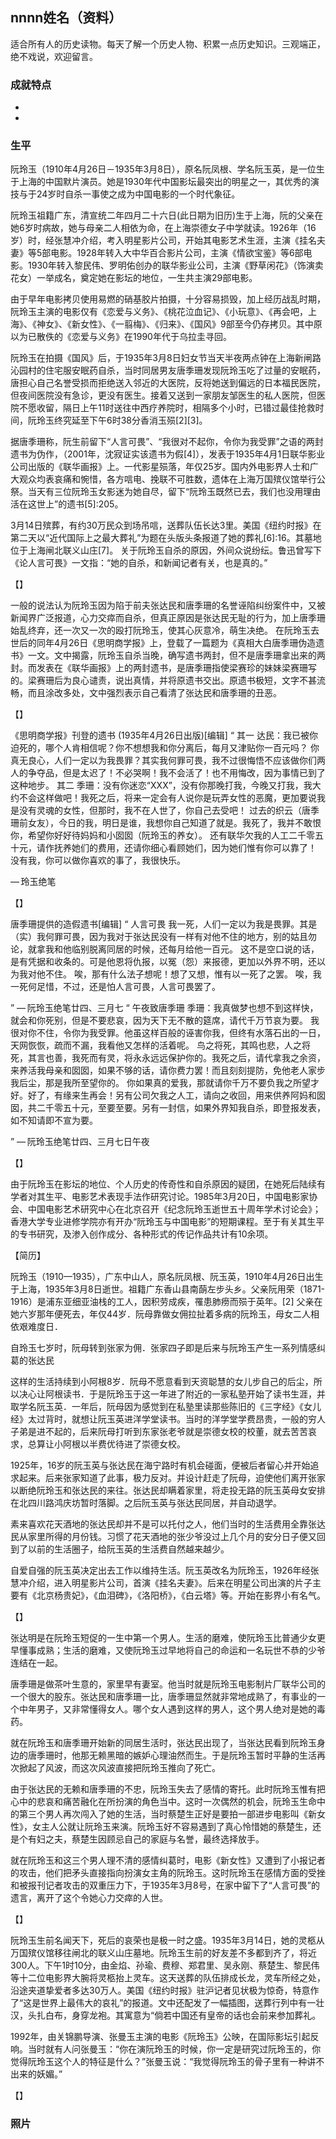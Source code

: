 ## nnnn姓名（资料）

适合所有人的历史读物。每天了解一个历史人物、积累一点历史知识。三观端正，绝不戏说，欢迎留言。  

### 成就特点

- ​
- ​


### 生平

阮玲玉（1910年4月26日－1935年3月8日），原名阮凤根、学名阮玉英，是一位生于上海的中国默片演员。她是1930年代中国影坛最突出的明星之一，其优秀的演技与于24岁时自杀一事使之成为中国电影的一个时代象征。



阮玲玉祖籍广东，清宣统二年四月二十六日(此日期为旧历)生于上海，阮的父亲在她6岁时病故，她与母亲二人相依为命，在上海崇德女子中学就读。1926年（16岁）时，经张慧冲介绍，考入明星影片公司，开始其电影艺术生涯，主演《挂名夫妻》等5部电影。1928年转入大中华百合影片公司，主演《情欲宝鉴》等6部电影。1930年转入黎民伟、罗明佑创办的联华影业公司，主演《野草闲花》（饰演卖花女）一举成名，奠定她在影坛的地位，一生共主演29部电影。

由于早年电影拷贝使用易燃的硝基胶片拍摄，十分容易损毁，加上经历战乱时期，阮玲玉主演的电影仅有《恋爱与义务》、《桃花泣血记》、《小玩意》、《再会吧，上海》、《神女》、《新女性》、《一翦梅》、《归来》、《国风》9部至今仍存拷贝。其中原以为已散佚的《恋爱与义务》在1990年代于乌拉圭寻回。



阮玲玉在拍摄《国风》后，于1935年3月8日妇女节当天半夜两点钟在上海新闸路沁园村的住宅服安眠药自杀，当时同居男友唐季珊发现阮玲玉吃了过量的安眠药，唐担心自己名誉受损而拒绝送入邻近的大医院，反将她送到偏远的日本福民医院，但夜间医院没有急诊，更没有医生。接着又送到一家朋友邹医生的私人医院，但医院不愿收留，隔日上午11时送往中西疗养院时，相隔多个小时，已错过最佳抢救时间，阮玲玉终究延至下午6时38分香消玉殒[2][3]。

据唐季珊称，阮生前留下“人言可畏”、“我很对不起你，令你为我受罪”之语的两封遗书为伪作，（2001年，沈寂证实该遗书为假[4]），发表于1935年4月1日联华影业公司出版的《联华画报》上。一代影星殒落，年仅25岁。国内外电影界人士和广大观众均表哀痛和惋惜，各方唁电、挽联不可胜数，遗体在上海万国殡仪馆举行公祭。当天有三位阮玲玉女影迷为她自尽，留下“阮玲玉既然已去，我们也没用理由活在这世上”的遗书[5]:205。

3月14日殡葬，有约30万民众到场吊唁，送葬队伍长达3里。美国《纽约时报》在第二天以“近代国际上之最大葬礼”为题在头版头条报道了她的葬礼[6]:16。其墓地位于上海闸北联义山庄[7]。
关于阮玲玉自杀的原因，外间众说纷纭。鲁迅曾写下《论人言可畏》一文指：“她的自杀，和新闻记者有关，也是真的。”

【】

一般的说法认为阮玲玉因为陷于前夫张达民和唐季珊的名誉诬陷纠纷案件中，又被新闻界广泛报道，心力交瘁而自杀，但真正原因是张达民无耻的行为，加上唐季珊始乱终弃，还一次又一次的殴打阮玲玉，使其心灰意冷，萌生决绝。
在阮玲玉去世后的同年4月26日《思明商学报》上，登载了一篇题为《真相大白唐季珊伪造遗书》一文。文中揭露，阮玲玉自杀当晚，确写遗书两封，但不是唐季珊拿出来的两封。而发表在《联华画报》上的两封遗书，是唐季珊指使梁赛珍的妹妹梁赛珊写的。梁赛珊后为良心谴责，说出真情，并将原遗书交出。原遗书极短，文字不甚流畅，而且涂改多处，文中强烈表示自己看清了张达民和唐季珊的丑恶。

【】

《思明商学报》刊登的遗书 (1935年4月26日出版)[编辑]
“	其一
达民：我已被你迫死的，哪个人肯相信呢？你不想想我和你分离后，每月又津贴你一百元吗？
你真无良心，人们一定以为我畏罪？其实我何罪可畏，我不过很悔悟不应该做你们两人的争夺品，但是太迟了！不必哭啊！我不会活了！也不用悔改，因为事情已到了这种地步。
其二
季珊：没有你迷恋“XXX”，没有你那晚打我，今晚又打我，我大约不会这样做吧！我死之后，将来一定会有人说你是玩弄女性的恶魔，更加要说我是没有灵魂的女性，但那时，我不在人世了，你自己去受吧！
过去的织云（唐季珊前女友），今日的我，明日是谁，我想你自己知道了就是。我死了，我并不敢恨你，希望你好好待妈妈和小囡囡（阮玲玉的养女）。
还有联华欠我的人工二千零五十元，请作抚养她们的费用，还请你细心看顾她们，因为她们惟有你可以靠了！
没有我，你可以做你喜欢的事了，我很快乐。

— 玲玉绝笔

【】

唐季珊提供的造假遗书[编辑]
“	人言可畏
我一死，人们一定以为我是畏罪。其是（实）我何罪可畏，因为我对于张达民没有一样有对他不住的地方，别的姑且勿论，就拿我和他临别脱离同居的时候，还每月给他一百元。
这不是空口说的话，是有凭据和收条的。可是他恩将仇报，以冤（怨）来报德，更加以外界不明，还以为我对他不住。
唉，那有什么法子想呢！想了又想，惟有以一死了之罢。
唉，我一死何足惜，不过，还是怕人言可畏，人言可畏罢了。

”
— 阮玲玉绝笔廿四、三月七
“	午夜致唐季珊
季珊：我真做梦也想不到这样快，就会和你死别，但是不要悲哀，因为天下无不散的筵席，请代千万节哀为要。
我很对你不住，令你为我受罪。他虽这样百般的诬害你我，但终有水落石出的一日，天网恢恢，疏而不漏，我看他又怎样的活着呢。
鸟之将死，其鸣也悲，人之将死，其言也善，我死而有灵，将永永远远保护你的。我死之后，请代拿我之余资，来养活我母亲和囡囡，如果不够的话，请你费力罢！而且刻刻提防，免他老人家步我后尘，那是我所至望你的。
你如果真的爱我，那就请你千万不要负我之所望才好。好了，有缘来生再会！另有公司欠我之人工，请向之收回，用来供养阿妈和囡囡，共二千零五十元，至要至要。另有一封信，如果外界知我自杀，即登报发表，如不知请即不宣为要。

”
— 阮玲玉绝笔廿四、三月七日午夜

【】

由于阮玲玉在影坛的地位、个人历史的传奇性和自杀原因的疑团，在她死后陆续有学者对其生平、电影艺术表现手法作研究讨论。1985年3月20日，中国电影家协会、中国电影艺术研究中心在北京召开《纪念阮玲玉逝世五十周年学术讨论会》；香港大学专业进修学院亦有开办“阮玲玉与中国电影”的短期课程。至于有关其生平的专书研究，及渗入创作成分、各种形式的传记作品共计有10余项。

【简历】

阮玲玉（1910—1935），广东中山人，原名阮凤根、阮玉英，1910年4月26日出生于上海，1935年3月8日逝世。祖籍广东香山县南蓢左步头乡。父亲阮用荣（1871-1916）是浦东亚细亚油栈的工人，因积劳成疾，罹患肺痨而殒于英年。[2] 
父亲在她六岁那年便死去，年仅44岁．阮母靠做女佣拉扯着多病的阮玲玉，母女二人相依艰难度日．

自玲玉七岁时，阮母转到张家为佣．张家四子即是后来与阮玲玉产生一系列情感纠葛的张达民

这样的生活持续到小阿根8岁．阮母不愿意看到天资聪慧的女儿步自己的后尘，所以决心让阿根读书．于是阮玲玉于这一年进了附近的一家私塾开始了读书生涯，并取学名阮玉英．一年后，阮母因为感觉到在私塾里读那些陈旧的《三字经》《女儿经》太过背时，就想让阮玉英进洋学堂读书。当时的洋学堂学费昂贵，一般的穷人子弟是进不起的，后来阮母打听到东家张老爷就是崇德女校的校董，就去苦苦哀求，总算让小阿根以半费优待进了崇德女校。

1925年，16岁的阮玉英与张达民在海宁路时有机会碰面，便被后者留心并开始追求起来。后来张家知道了此事，极力反对。并设计赶走了阮母，迫使他们离开张家以断绝阮玲玉和张达民的来往。张达民却瞒着家里，将走投无路的阮玉英母女安排在北四川路鸿庆坊暂时落脚。之后阮玉英与张达民同居，并自动退学。

素来喜欢花天酒地的张达民却并不是可以托付之人，他们当时的生活费用全靠张达民从家里所得的月份钱。习惯了花天酒地的张少爷没过上几个月的安分日子便又回到了以前的生活圈子，给阮玉英的生活费自然越来越少。

自爱自强的阮玉英决定出去工作以维持生活。阮玉英改名为阮玲玉，1926年经张慧冲介绍，进入明星影片公司，首演《挂名夫妻》。后来在明星公司出演的片子主要有《北京杨贵妃》，《血泪碑》，《洛阳桥》，《白云塔》等。开始在影界小有名气。

【】

张达明是在阮玲玉短促的一生中第一个男人。生活的磨难，使阮玲玉比普通少女更早懂事成熟；生活的磨难，又使阮玲玉过早地将自己的命运和一名玩世不恭的少爷连结在一起。

唐季珊是做茶叶生意的，家里早有妻室。他当时就是阮玲玉电影制片厂联华公司的一个很大的股东。张达民和唐季珊一比，唐季珊显然就非常地成熟了，有事业的一个中年男子，又非常懂得女人。哪个女人遇到这样的男人，这个男人绝对是她的毒药。

就在阮玲玉和唐季珊开始新的同居生活时，张达民出现了，当张达民看到阮玲玉身边的唐季珊时，他那无赖黑暗的嫉妒心理油然而生。于是阮玲玉暂时平静的生活再次掀起了风波，而这次风波直接把阮玲玉推向了死亡。

由于张达民的无赖和唐季珊的不忠，阮玲玉失去了感情的寄托。此时阮玲玉惟有把心中的悲哀和痛苦融化在所扮演的角色当中。这时一次偶然的机会，阮玲玉生命中的第三个男人再次闯入了她的生活，当时蔡楚生正好是要拍一部进步电影叫《新女性》，女主人公就让阮玲玉来演。阮玲玉好不容易遇到了真心怜惜她的蔡楚生，还是个有妇之夫，蔡楚生因顾忌自己的家庭与名誉，最终选择放手。

就在阮玲玉和这三个男人理不清的感情纠葛时，电影《新女性》又遭到了小报记者的攻击，他们把矛头直接指向扮演女主角的阮玲玉。这时阮玲玉在感情方面的受挫和被报刊记者攻击的双重压力下，于1935年3月8号，在家中留下了“人言可畏”的遗言，离开了这个令她心力交瘁的人世。

【】

阮玲玉生前名闻天下，死后的哀荣也是极一时之盛。1935年3月14日，她的灵柩从万国殡仪馆移往闸北的联义山庄墓地。阮玲玉生前的好友差不多都到齐了，将近300人。下午1时10分，由金焰、孙瑜、费穆、郑君里、吴永刚、蔡楚生、黎民伟等十二位电影界大腕将灵柩抬上灵车。这天送葬的队伍排成长龙，灵车所经之处，沿途夹道挚爱者多达30万人。美国《纽约时报》驻沪记者见状极为惊奇，特意作了“这是世界上最伟大的哀礼”的报道。文中还配发了一幅插图，送葬行列中有一壮汉，头扎白布，身穿龙袍。其寓意为“倘若中国还有皇帝的话也会前来参加葬礼。

1992年，由关锦鹏导演、张曼玉主演的电影《阮玲玉》公映，在国际影坛引起反响。当时就有人问张曼玉：“你在演阮玲玉的时候，你一定是研究过阮玲玉的，你觉得阮玲玉这个人的特征是什么？”张曼玉说：“我觉得阮玲玉的骨子里有一种讲不出来的妖媚。”



【】

### 照片

